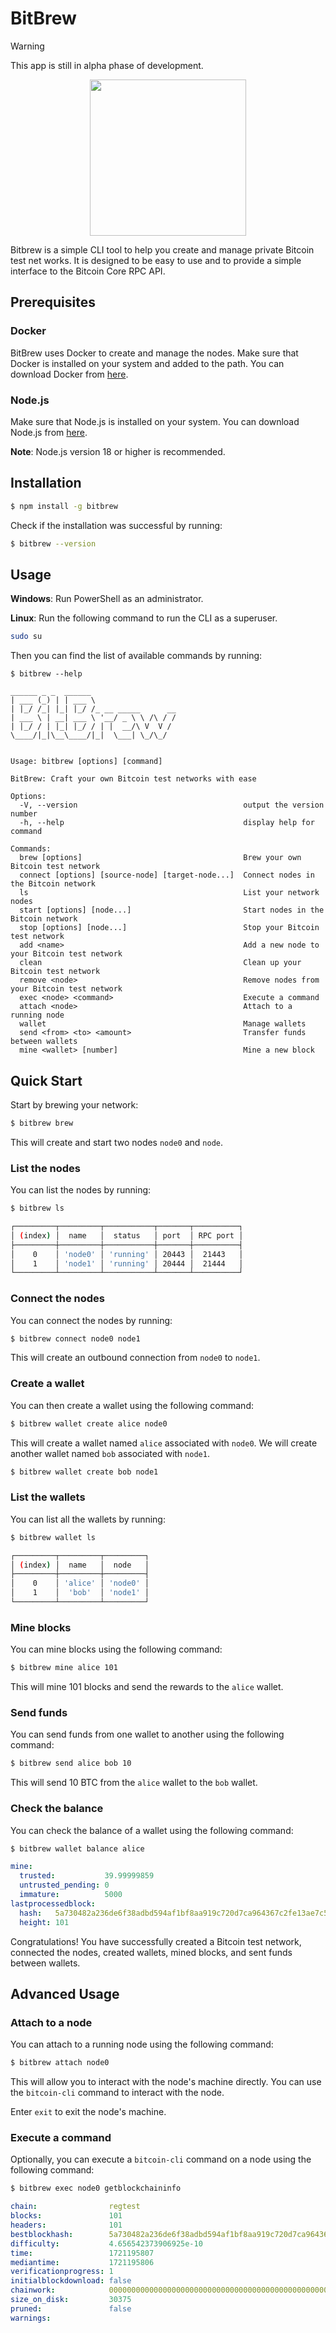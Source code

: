 # BitBrew

> [!WARNING]
> This app is still in alpha phase of development.

<p align=center>
  <image src="https://github.com/user-attachments/assets/08a57f5a-099a-48c5-b37b-6c27ecc7350b" width=250/>
</p>
    
Bitbrew is a simple CLI tool to help you create and manage private Bitcoin test net works. It is designed to be easy to use and to provide a simple interface to the Bitcoin Core RPC API.

## Prerequisites

### Docker

BitBrew uses Docker to create and manage the nodes. Make sure that Docker is installed on your system and added to the path. You can download Docker from [here](https://www.docker.com/products/docker-desktop).

### Node.js

Make sure that Node.js is installed on your system. You can download Node.js from [here](https://nodejs.org/en/download/).

**Note**: Node.js version 18 or higher is recommended.

## Installation

```bash
$ npm install -g bitbrew
```

Check if the installation was successful by running:

```bash
$ bitbrew --version
```

## Usage

**Windows**: Run PowerShell as an administrator.

**Linux**: Run the following command to run the CLI as a superuser.

```bash
sudo su
```

Then you can find the list of available commands by running:

```plaintext
$ bitbrew --help
```

```plaintext
______ _ _  ______
| ___ (_) | | ___ \
| |_/ /_| |_| |_/ /_ __ _____      __
| ___ \ | __| ___ \ '__/ _ \ \ /\ / /
| |_/ / | |_| |_/ / | |  __/\ V  V /
\____/|_|\__\____/|_|  \___| \_/\_/


Usage: bitbrew [options] [command]

BitBrew: Craft your own Bitcoin test networks with ease

Options:
  -V, --version                                     output the version number
  -h, --help                                        display help for command

Commands:
  brew [options]                                    Brew your own Bitcoin test network
  connect [options] [source-node] [target-node...]  Connect nodes in the Bitcoin network
  ls                                                List your network nodes
  start [options] [node...]                         Start nodes in the Bitcoin network
  stop [options] [node...]                          Stop your Bitcoin test network
  add <name>                                        Add a new node to your Bitcoin test network
  clean                                             Clean up your Bitcoin test network
  remove <node>                                     Remove nodes from your Bitcoin test network
  exec <node> <command>                             Execute a command
  attach <node>                                     Attach to a running node
  wallet                                            Manage wallets
  send <from> <to> <amount>                         Transfer funds between wallets
  mine <wallet> [number]                            Mine a new block
  ```

## Quick Start

Start by brewing your network:

```bash
$ bitbrew brew
```

This will create and start two nodes `node0` and `node`.

### List the nodes

You can list the nodes by running:

```bash
$ bitbrew ls
```

```bash
┌─────────┬─────────┬───────────┬───────┬──────────┐
│ (index) │  name   │  status   │ port  │ RPC port │
├─────────┼─────────┼───────────┼───────┼──────────┤
│    0    │ 'node0' │ 'running' │ 20443 │  21443   │
│    1    │ 'node1' │ 'running' │ 20444 │  21444   │
└─────────┴─────────┴───────────┴───────┴──────────┘
```

### Connect the nodes

You can connect the nodes by running:

```bash
$ bitbrew connect node0 node1
```

This will create an outbound connection from `node0` to `node1`.

### Create a wallet

You can then create a wallet using the following command:

```bash
$ bitbrew wallet create alice node0
```

This will create a wallet named `alice` associated with `node0`.
We will create another wallet named `bob` associated with `node1`.

```bash
$ bitbrew wallet create bob node1
```
### List the wallets

You can list all the wallets by running:

```bash
$ bitbrew wallet ls
```

```bash
┌─────────┬─────────┬─────────┐
│ (index) │  name   │  node   │
├─────────┼─────────┼─────────┤
│    0    │ 'alice' │ 'node0' │
│    1    │  'bob'  │ 'node1' │
└─────────┴─────────┴─────────┘
```

### Mine blocks

You can mine blocks using the following command:

```bash
$ bitbrew mine alice 101
```
This will mine 101 blocks and send the rewards to the `alice` wallet.

### Send funds

You can send funds from one wallet to another using the following command:

```bash
$ bitbrew send alice bob 10
```

This will send 10 BTC from the `alice` wallet to the `bob` wallet.

### Check the balance

You can check the balance of a wallet using the following command:

```bash
$ bitbrew wallet balance alice
```
```yml
mine:
  trusted:           39.99999859
  untrusted_pending: 0
  immature:          5000
lastprocessedblock:
  hash:   5a730482a236de6f38adbd594af1bf8aa919c720d7ca964367c2fe13ae7c5bee
  height: 101
```

Congratulations! You have successfully created a Bitcoin test network, connected the nodes, created wallets, mined blocks, and sent funds between wallets.

## Advanced Usage

### Attach to a node

You can attach to a running node using the following command:

```bash
$ bitbrew attach node0
```

This will allow you to interact with the node's machine directly. You can use the `bitcoin-cli` command to interact with the node.

Enter `exit` to exit the node's machine.

### Execute a command

Optionally, you can execute a `bitcoin-cli` command on a node using the following command:

```bash
$ bitbrew exec node0 getblockchaininfo
```

```yml
chain:                regtest
blocks:               101
headers:              101
bestblockhash:        5a730482a236de6f38adbd594af1bf8aa919c720d7ca964367c2fe13ae7c5bee
difficulty:           4.656542373906925e-10
time:                 1721195807
mediantime:           1721195806
verificationprogress: 1
initialblockdownload: false
chainwork:            00000000000000000000000000000000000000000000000000000000000000cc
size_on_disk:         30375
pruned:               false
warnings:
```
